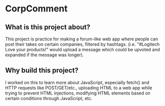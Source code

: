 # CorpComment

## What is this project about?

This project is practice for making a forum-like web app where people can post their takes on certain companies, filtered by hashtags. (i.e. "#Logitech Love your products!" would upload a message which could be upvoted and expanded if the message was longer).

## Why build this project?

I worked on this to learn more about JavaScript, especially fetch() and HTTP requests like POST/GET/etc., uploading HTML to a web app while trying to prevent HTML injections, modifying HTML elements based on certain conditions through JavaScript, etc.
